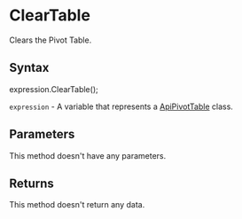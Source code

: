 # ClearTable

Clears the Pivot Table.

## Syntax

expression.ClearTable();

`expression` - A variable that represents a [ApiPivotTable](../ApiPivotTable.md) class.

## Parameters

This method doesn't have any parameters.

## Returns

This method doesn't return any data.